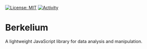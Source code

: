 [![License: MIT](https://img.shields.io/badge/License-MIT-yellow.svg)](https://opensource.org/licenses/MIT)
[![Activity](https://img.shields.io/github/commit-activity/m/BerkeliumLabs/berkelium-dev-kit)](https://github.com/BerkeliumLabs/berkelium-dev-kit/pulse)

# Berkelium

A lightweight JavaScript library for data analysis and manipulation.

